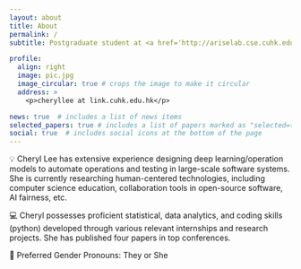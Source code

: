 ```yaml
---
layout: about
title: About
permalink: /
subtitle: Postgraduate student at <a href='http://ariselab.cse.cuhk.edu.hk/'>ARISE Lab</a>, Department of Computer Science and Engineering, CUHK.

profile:
  align: right
  image: pic.jpg
  image_circular: true # crops the image to make it circular
  address: >
    <p>cheryllee at link.cuhk.edu.hk</p>

news: true  # includes a list of news items
selected_papers: true # includes a list of papers marked as "selected={true}"
social: true  # includes social icons at the bottom of the page
---
```


💡 Cheryl Lee has extensive experience designing deep learning/operation models to automate operations and testing in large-scale software systems. She is currently researching human-centered technologies, including computer science education, collaboration tools in open-source software, AI fairness, etc.

💻 Cheryl possesses proficient statistical, data analytics, and coding skills (python) developed through various relevant internships and research projects. She has published four papers in top conferences.

🌈 Preferred Gender Pronouns: They or She

<!-- ☀️ **Cheryl is actively looking for internships concerning FinTech or quantitative finance based on ML/DL.** -->
